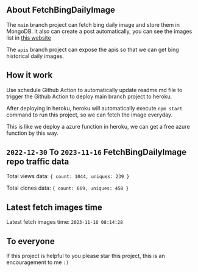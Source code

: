 ## About FetchBingDailyImage

The `main` branch project can fetch bing daily image and store them in MongoDB.
It also can create a post automatically, you can see the images list in [this website](https://oursalbum.netlify.app)

The `apis` branch project can expose the apis so that we can get bing historical daily images.

## How it work

Use schedule Github Action to automatically update readme.md file to trigger the Github Action to deploy main branch project to heroku.

After deploying in heroku, heroku will automatically execute `npm start` command to run this project, so we can fetch the image everyday.

This is like we deploy a azure function in heroku, we can get a free azure function by this way.

## `2022-12-30` To `2023-11-16` FetchBingDailyImage repo traffic data

Total views data: `{ count: 1044, uniques: 239 }`

Total clones data: `{ count: 669, uniques: 458 }`

## Latest fetch images time

Latest fetch images time: `2023-11-16 08:14:28`

## To everyone

If this project is helpful to you please star this project, this is an encouragement to me `:)`



